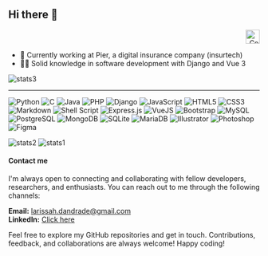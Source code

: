 
## Hi there 👋

<div align="right">
  <img src="https://visitor-badge.feriirawann.repl.co/?username=heylarissa&repo=heylarissa&style=for-the-badge&label=Visitors&logo=OpenTelemetry&color=61DAFB&contentType=svg" alt="Contador de Visitas do Perfil no Github" height="28px" />
</div>


- 🔭 Currently working at Pier, a digital insurance company (insurtech)
- 👩‍💻 Solid knowledge in software development with Django and Vue 3

![stats3](http://github-readme-streak-stats.herokuapp.com?user=heylarissa&theme=dark&hide_border=true&background=161B22&ring=50A6FF&fire=FF9022&currStreakLabel=FFFFFF)

<hr/>

![Python](https://img.shields.io/badge/Python-14354C?style=for-the-badge&logo=python&logoColor=white) 
![C](https://img.shields.io/badge/C-00599C?style=for-the-badge&logo=c&logoColor=white)
![Java](https://img.shields.io/badge/Java-ED8B00?style=for-the-badge&logo=openjdk&logoColor=white)
![PHP](https://img.shields.io/badge/PHP-777BB4?style=for-the-badge&logo=php&logoColor=white)
![Django](https://img.shields.io/badge/django-%23092E20.svg?style=for-the-badge&logo=django&logoColor=white) 
![JavaScript](https://img.shields.io/badge/javascript-%23323330.svg?style=for-the-badge&logo=javascript&logoColor=%23F7DF1E) 
![HTML5](https://img.shields.io/badge/html5-%23E34F26.svg?style=for-the-badge&logo=html5&logoColor=white) 
![CSS3](https://img.shields.io/badge/css3-%231572B6.svg?style=for-the-badge&logo=css3&logoColor=white) 
![Markdown](https://img.shields.io/badge/Markdown-000000?style=for-the-badge&logo=markdown&logoColor=white)
![Shell Script](https://img.shields.io/badge/Shell_Script-121011?style=for-the-badge&logo=gnu-bash&logoColor=white)
![Express.js](https://img.shields.io/badge/Express.js-404D59?style=for-the-badge)
![VueJS](https://img.shields.io/badge/Vue.js-35495E?style=for-the-badge&logo=vue.js&logoColor=4FC08D)
![Bootstrap](https://img.shields.io/badge/Bootstrap-563D7C?style=for-the-badge&logo=bootstrap&logoColor=white)
![MySQL](https://img.shields.io/badge/MySQL-00000F?style=for-the-badge&logo=mysql&logoColor=white)
![PostgreSQL](https://img.shields.io/badge/PostgreSQL-316192?style=for-the-badge&logo=postgresql&logoColor=white)
![MongoDB](https://img.shields.io/badge/MongoDB-4EA94B?style=for-the-badge&logo=mongodb&logoColor=white)
![SQLite](https://img.shields.io/badge/SQLite-07405E?style=for-the-badge&logo=sqlite&logoColor=white)
![MariaDB](https://img.shields.io/badge/MariaDB-003545?style=for-the-badge&logo=mariadb&logoColor=white)
![Illustrator](https://img.shields.io/badge/Adobe%20Illustrator-FF9A00?style=for-the-badge&logo=adobe%20illustrator&logoColor=white)
![Photoshop](https://img.shields.io/badge/Adobe%20Photoshop-31A8FF?style=for-the-badge&logo=Adobe%20Photoshop&logoColor=black)
![Figma](https://img.shields.io/badge/Figma-F24E1E?style=for-the-badge&logo=figma&logoColor=white)  

![stats2](https://github-readme-stats.vercel.app/api?username=heylarissa&theme=dark&hide=stars,contribs](https://github-readme-stats.vercel.app/api?username=heylarissa&count_private=true&include_all_commits=true&show_icons=true&hide_border=true&bg_color=161B22&text_color=c9d1d9&title_color=50a6ff&icon_color=3572a5))
![stats1](https://github-readme-stats.vercel.app/api/top-langs/?username=heylarissa&langs_count=8&layout=compact&hide_border=true&bg_color=161B22&text_color=c9d1d9&title_color=50a6ff&icon_color=3572a5&card_width=445)

#### Contact me
I'm always open to connecting and collaborating with fellow developers, researchers, and enthusiasts. You can reach out to me through the following channels:

**Email:** larissah.dandrade@gmail.com  
**LinkedIn:** [Click here](https://www.linkedin.com/in/larissahey/)

Feel free to explore my GitHub repositories and get in touch. Contributions, feedback, and collaborations are always welcome!
Happy coding!
